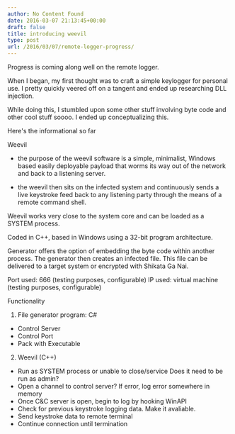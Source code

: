```yaml
---
author: No Content Found
date: 2016-03-07 21:13:45+00:00
draft: false
title: introducing weevil
type: post
url: /2016/03/07/remote-logger-progress/
---
```


Progress is coming along well on the remote logger.

When I began, my first thought was to craft a simple keylogger for personal use. I pretty quickly veered off on a tangent and ended up researching DLL injection.

While doing this, I stumbled upon some other stuff involving byte code and other cool stuff soooo. I ended up conceptualizing this.

Here's the informational so far

Weevil
- the purpose of the weevil software is a simple, minimalist, Windows based easily deployable payload that worms its way out of the network and back to a listening server.

- the weevil then sits on the infected system and continuously sends a live keystroke feed back to any listening party through the means of a remote command shell.

Weevil works very close to the system core and can be loaded as a SYSTEM process.

Coded in C++, based in Windows using a 32-bit program architecture.

Generator offers the option of embedding the byte code within another process.
The generator then creates an infected file.
This file can be delivered to a target system or encrypted with Shikata Ga Nai.

Port used: 666 (testing purposes, configurable)
IP used: virtual machine (testing purposes, configurable)

Functionality
1. File generator program: C#
- Control Server
- Control Port
- Pack with Executable
2. Weevil (C++)
- Run as SYSTEM process or unable to close/service
Does it need to be run as admin?
- Open a channel to control server? If error, log error somewhere in memory
- Once C&C server is open, begin to log by hooking WinAPI
- Check for previous keystroke logging data. Make it avaliable.
- Send keystroke data to remote terminal
- Continue connection until termination
